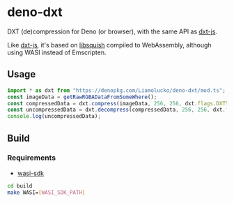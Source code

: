 # deno-dxt
DXT (de)compression for Deno (or browser), with the same API as [dxt-js](https://www.npmjs.com/package/dxt-js).

Like [dxt-js](https://www.npmjs.com/package/dxt-js), it's based on [libsquish](https://sourceforge.net/projects/libsquish) compiled to WebAssembly, although using WASI instead of Emscripten.
## Usage
```typescript
import * as dxt from "https://denopkg.com/Liamolucko/deno-dxt/mod.ts";
const imageData = getRawRGBADataFromSomeWhere();
const compressedData = dxt.compress(imageData, 256, 256, dxt.flags.DXT5); // Assumes 256x256 image
const uncompressedData = dxt.decompress(compressedData, 256, 256, dxt.flags.DXT5);
console.log(uncompressedData);
```

## Build
### Requirements
- [wasi-sdk](https://github.com/WebAssembly/wasi-sdk)
```sh
cd build
make WASI=[WASI_SDK_PATH]
```
